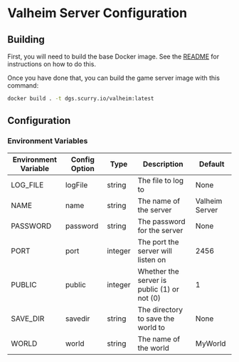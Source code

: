 # Valheim Server Configuration
## Building
First, you will need to build the base Docker image.  See the [README](../base/README.md) for instructions on how to do this.


Once you have done that, you can build the game server image with this command:

```bash
docker build . -t dgs.scurry.io/valheim:latest
```
## Configuration
### Environment Variables
| Environment Variable | Config Option | Type | Description | Default |
| --- | --- | --- | --- | --- |
| LOG_FILE | logFile | string | The file to log to | None |
| NAME | name | string | The name of the server | Valheim Server |
| PASSWORD | password | string | The password for the server | None |
| PORT | port | integer | The port the server will listen on | 2456 |
| PUBLIC | public | integer | Whether the server is public (1) or not (0) | 1 |
| SAVE_DIR | savedir | string | The directory to save the world to | None |
| WORLD | world | string | The name of the world | MyWorld |
